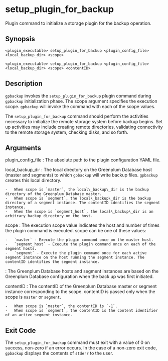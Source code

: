 # setup\_plugin\_for\_backup 

Plugin command to initialize a storage plugin for the backup operation.

## Synopsis 

```
<plugin_executable> setup_plugin_for_backup <plugin_config_file> <local_backup_dir> <scope>
```

```
<plugin_executable> setup_plugin_for_backup <plugin_config_file> <local_backup_dir> <scope> <contentID>
```

## Description 

`gpbackup` invokes the `setup_plugin_for_backup` plugin command during `gpbackup` initialization phase. The scope argument specifies the execution scope. `gpbackup` will invoke the command with each of the scope values.

The `setup_plugin_for_backup` command should perform the activities necessary to initialize the remote storage system before backup begins. Set up activities may include creating remote directories, validating connectivity to the remote storage system, checking disks, and so forth.

## Arguments 

plugin\_config\_file
:   The absolute path to the plugin configuration YAML file.

local\_backup\_dir
:   The local directory on the Greenplum Database host \(master and segments\) to which `gpbackup` will write backup files. `gpbackup` creates this local directory.

    -   When scope is `master`, the local\_backup\_dir is the backup directory of the Greenplum Database master.
    -   When scope is `segment`, the local\_backup\_dir is the backup directory of a segment instance. The contentID identifies the segment instance.
    -   When the scope is `segment_host`, the local\_backup\_dir is an arbitrary backup directory on the host.

scope
:   The execution scope value indicates the host and number of times the plugin command is executed. scope can be one of these values:

    -   `master` - Execute the plugin command once on the master host.
    -   `segment_host` - Execute the plugin command once on each of the segment hosts.
    -   `segment` - Execute the plugin command once for each active segment instance on the host running the segment instance. The contentID identifies the segment instance.

:   The Greenplum Database hosts and segment instances are based on the Greenplum Database configuration when the back up was first initiated.

contentID
:   The contentID of the Greenplum Database master or segment instance corresponding to the scope. contentID is passed only when the scope is `master` or `segment`.

    -   When scope is `master`, the contentID is `-1`.
    -   When scope is `segment`, the contentID is the content identifier of an active segment instance.

## Exit Code 

The `setup_plugin_for_backup` command must exit with a value of 0 on success, non-zero if an error occurs. In the case of a non-zero exit code, `gpbackup` displays the contents of `stderr` to the user.

